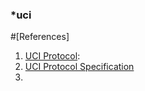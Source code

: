 ### *uci




#[References]
1. [UCI Protocol](https://backscattering.de/chess/uci/):
2. [UCI Protocol Specification](https://gist.github.com/DOBRO/2592c6dad754ba67e6dcaec8c90165bf)
3. 